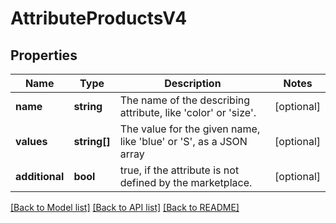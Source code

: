 # AttributeProductsV4

## Properties
Name | Type | Description | Notes
------------ | ------------- | ------------- | -------------
**name** | **string** | The name of the describing attribute, like &#x27;color&#x27; or &#x27;size&#x27;. | [optional] 
**values** | **string[]** | The value for the given name, like &#x27;blue&#x27; or &#x27;S&#x27;, as a JSON array | [optional] 
**additional** | **bool** | true, if the attribute is not defined by the marketplace. | [optional] 

[[Back to Model list]](../../README.md#documentation-for-models) [[Back to API list]](../../README.md#documentation-for-api-endpoints) [[Back to README]](../../README.md)

